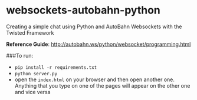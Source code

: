 # websockets-autobahn-python
Creating a simple chat using Python and AutoBahn Websockets with the Twisted Framework

<strong>Reference Guide</strong>: http://autobahn.ws/python/websocket/programming.html

###To run:
* ```pip install -r requirements.txt```
* ```python server.py```
* open the ```index.html``` on your browser and then open another one. Anything that you type on one of the pages will appear on the other one and vice versa


